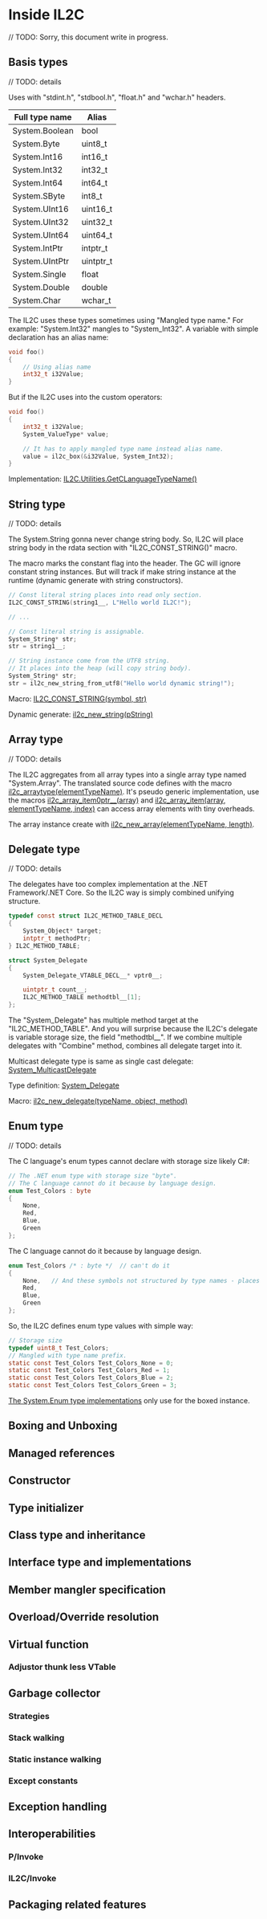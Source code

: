 # Inside IL2C

// TODO: Sorry, this document write in progress.

## Basis types

// TODO: details

Uses with "stdint.h", "stdbool.h", "float.h" and "wchar.h" headers.

|Full type name|Alias|
|--|--|
|System.Boolean|bool|
|System.Byte|uint8_t|
|System.Int16|int16_t|
|System.Int32|int32_t|
|System.Int64|int64_t|
|System.SByte|int8_t|
|System.UInt16|uint16_t|
|System.UInt32|uint32_t|
|System.UInt64|uint64_t|
|System.IntPtr|intptr_t|
|System.UIntPtr|uintptr_t|
|System.Single|float|
|System.Double|double|
|System.Char|wchar_t|

The IL2C uses these types sometimes using "Mangled type name." For example: "System.Int32" mangles to "System_Int32".
A variable with simple declaration has an alias name:

```c
void foo()
{
    // Using alias name
    int32_t i32Value;
}
```

But if the IL2C uses into the custom operators:

```c
void foo()
{
    int32_t i32Value;
    System_ValueType* value;

    // It has to apply mangled type name instead alias name.
    value = il2c_box(&i32Value, System_Int32);
}
```

Implementation: [IL2C.Utilities.GetCLanguageTypeName()](https://github.com/kekyo/IL2C/blob/dbf94e22c6ca4e523f60cd10052defbdd8eeb51c/IL2C.Core/Utilities.cs#L60)

## String type

// TODO: details

The System.String gonna never change string body.
So, IL2C will place string body in the rdata section with "IL2C_CONST_STRING()" macro.

The macro marks the constant flag into the header. The GC will ignore constant string instances.
But will track if make string instance at the runtime (dynamic generate with string constructors).

```c
// Const literal string places into read only section.
IL2C_CONST_STRING(string1__, L"Hello world IL2C!");

// ...

// Const literal string is assignable.
System_String* str;
str = string1__;
```

```c
// String instance come from the UTF8 string.
// It places into the heap (will copy string body).
System_String* str;
str = il2c_new_string_from_utf8("Hello world dynamic string!");
```

Macro: [IL2C_CONST_STRING(symbol, str)](https://github.com/kekyo/IL2C/blob/dbf94e22c6ca4e523f60cd10052defbdd8eeb51c/IL2C.Runtime/include/System/String.h#L70)

Dynamic generate: [il2c_new_string(pString)](https://github.com/kekyo/IL2C/blob/dbf94e22c6ca4e523f60cd10052defbdd8eeb51c/IL2C.Runtime/include/System/String.h#L49)

## Array type

// TODO: details

The IL2C aggregates from all array types into a single array type named "System.Array". The translated source code defines with the macro [il2c_arraytype(elementTypeName)](https://github.com/kekyo/IL2C/blob/dbf94e22c6ca4e523f60cd10052defbdd8eeb51c/IL2C.Runtime/include/System/Array.h#L41).
It's pseudo generic implementation, use the macros [il2c_array_item0ptr__(array)](https://github.com/kekyo/IL2C/blob/254390d506b1dec5faa5eb94ce7a893768618905/IL2C.Runtime/include/System/Array.h#L44) and [il2c_array_item(array, elementTypeName, index)](https://github.com/kekyo/IL2C/blob/254390d506b1dec5faa5eb94ce7a893768618905/IL2C.Runtime/include/System/Array.h#L63) can access array elements with tiny overheads.

The array instance create with [il2c_new_array(elementTypeName, length)](https://github.com/kekyo/IL2C/blob/254390d506b1dec5faa5eb94ce7a893768618905/IL2C.Runtime/include/System/Array.h#L68).

## Delegate type

// TODO: details

The delegates have too complex implementation at the .NET Framework/.NET Core.
So the IL2C way is simply combined unifying structure.

```c
typedef const struct IL2C_METHOD_TABLE_DECL
{
    System_Object* target;
    intptr_t methodPtr;
} IL2C_METHOD_TABLE;

struct System_Delegate
{
    System_Delegate_VTABLE_DECL__* vptr0__;

    uintptr_t count__;
    IL2C_METHOD_TABLE methodtbl__[1];
};
```

The "System_Delegate" has multiple method target at the "IL2C_METHOD_TABLE". And you will surprise because the IL2C's delegate is variable storage size, the field "methodtbl__". If we combine multiple delegates with "Combine" method, combines all delegate target into it.

Multicast delegate type is same as single cast delegate: [System_MulticastDelegate](https://github.com/kekyo/IL2C/blob/dbf94e22c6ca4e523f60cd10052defbdd8eeb51c/IL2C.Runtime/include/System/MulticastDelegate.h#L17)

Type definition: [System_Delegate](https://github.com/kekyo/IL2C/blob/dbf94e22c6ca4e523f60cd10052defbdd8eeb51c/IL2C.Runtime/include/System/Delegate.h#L27)

Macro: [il2c_new_delegate(typeName, object, method)](https://github.com/kekyo/IL2C/blob/dbf94e22c6ca4e523f60cd10052defbdd8eeb51c/IL2C.Runtime/include/System/Delegate.h#L49)

## Enum type

// TODO: details

The C language's enum types cannot declare with storage size likely C#:

```csharp
// The .NET enum type with storage size "byte".
// The C language cannot do it because by language design.
enum Test_Colors : byte
{
    None,
    Red,
    Blue,
    Green
};
```

The C language cannot do it because by language design.

```c
enum Test_Colors /* : byte */  // can't do it
{
    None,   // And these symbols not structured by type names - places at globally
    Red,
    Blue,
    Green
};
```

So, the IL2C defines enum type values with simple way:

```c
// Storage size
typedef uint8_t Test_Colors;
// Mangled with type name prefix.
static const Test_Colors Test_Colors_None = 0;
static const Test_Colors Test_Colors_Red = 1;
static const Test_Colors Test_Colors_Blue = 2;
static const Test_Colors Test_Colors_Green = 3;
```

[The System.Enum type implementations](https://github.com/kekyo/IL2C/blob/254390d506b1dec5faa5eb94ce7a893768618905/IL2C.Runtime/include/System/Enum.h#L15) only use for the boxed instance.

## Boxing and Unboxing

## Managed references

## Constructor

## Type initializer

## Class type and inheritance

## Interface type and implementations

## Member mangler specification

## Overload/Override resolution

## Virtual function

### Adjustor thunk less VTable

## Garbage collector

### Strategies

### Stack walking

### Static instance walking

### Except constants

## Exception handling

## Interoperabilities

### P/Invoke

### IL2C/Invoke

## Packaging related features
